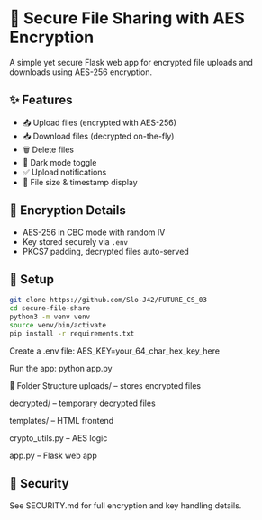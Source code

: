 # 🔐 Secure File Sharing with AES Encryption

A simple yet secure Flask web app for encrypted file uploads and downloads using AES-256 encryption.

## ✨ Features

- 📤 Upload files (encrypted with AES-256)
- 📥 Download files (decrypted on-the-fly)
- 🗑 Delete files
- 🌙 Dark mode toggle
- ✅ Upload notifications
- 🧾 File size & timestamp display

## 🔐 Encryption Details

- AES-256 in CBC mode with random IV
- Key stored securely via `.env`
- PKCS7 padding, decrypted files auto-served

## 🚀 Setup

```bash
git clone https://github.com/Slo-J42/FUTURE_CS_03
cd secure-file-share
python3 -m venv venv
source venv/bin/activate
pip install -r requirements.txt
```

Create a .env file:
AES_KEY=your_64_char_hex_key_here

Run the app:
python app.py


📁 Folder Structure
uploads/ – stores encrypted files

decrypted/ – temporary decrypted files

templates/ – HTML frontend

crypto_utils.py – AES logic

app.py – Flask web app

## 🔐 Security
See SECURITY.md for full encryption and key handling details.
